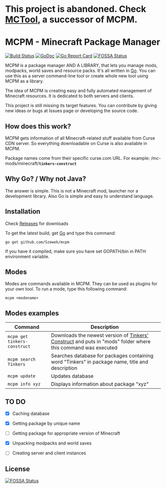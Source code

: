# This project is abandoned. Check [MCTool](https://github.com/Szewek/mctool), a successor of MCPM.

# MCPM - Minecraft Package Manager
[![Build Status](https://travis-ci.org/Szewek/mcpm.svg?branch=master)](https://travis-ci.org/Szewek/mcpm)
[![GoDoc](https://godoc.org/github.com/Szewek/mcpm?status.svg)](https://godoc.org/github.com/Szewek/mcpm)
[![Go Report Card](https://goreportcard.com/badge/github.com/Szewek/mcpm)](https://goreportcard.com/report/github.com/Szewek/mcpm)
[![FOSSA Status](https://app.fossa.io/api/projects/git%2Bgithub.com%2FSzewek%2Fmcpm.svg?type=shield)](https://app.fossa.io/projects/git%2Bgithub.com%2FSzewek%2Fmcpm?ref=badge_shield)

MCPM is a package manager AND A LIBRARY, that lets you manage mods, modpacks, world saves and resource packs. It's all written in [Go](https://golang.org/).
You can use this as a server command-line tool or create whole new tool using MCPM as a library.

The idea of MCPM is creating easy and fully automated management of Minecraft resources.
It is dedicated to both servers and clients.

This project is still missing its target features. You can contribute by giving new ideas or bugs at Issues page or developing the source code.

## How does this work?
MCPM gets information of all Minecraft-related stuff available from Curse CDN server. So everything downloadable on Curse is also available in MCPM.

Package names come from their specific curse.com URL.
For example: /mc-mods/minecraft/**`tinkers-construct`**

## Why Go? / Why not Java?
The answer is simple. This is not a Minecraft mod, launcher nor a development library.
Also Go is simple and easy to understand language.

## Installation
Check [Releases](https://github.com/Szewek/mcpm/releases) for downloads

To get the latest build, get [Go](https://golang.org/) and type this command:
```
go get github.com/Szewek/mcpm
```

If you have it compiled, make sure you have set GOPATH/bin in PATH environment variable.

## Modes
Modes are commands available in MCPM. They can be used as plugins for your own tool.
To run a mode, type this following command:
```
mcpm <modename>
```

## Modes examples
Command | Description
--------|------------
`mcpm get tinkers-construct` | Downloads the newest version of [Tinkers' Construct](http://www.curse.com/mc-mods/minecraft/tinkers-construct) and puts in "mods" folder where this command was executed
`mcpm search Tinkers` | Searches database for packages containing word "Tinkers" in package name, title and description
`mcpm update` | Updates database
`mcpm info xyz` | Displays information about package "xyz"

## TO DO
- [x] Caching database
- [x] Getting package by unique name
- [ ] Getting package for appropriate version of Minecraft
- [x] Unpacking modpacks and world saves
- [ ] Creating server and client instances


## License
[![FOSSA Status](https://app.fossa.io/api/projects/git%2Bgithub.com%2FSzewek%2Fmcpm.svg?type=large)](https://app.fossa.io/projects/git%2Bgithub.com%2FSzewek%2Fmcpm?ref=badge_large)

